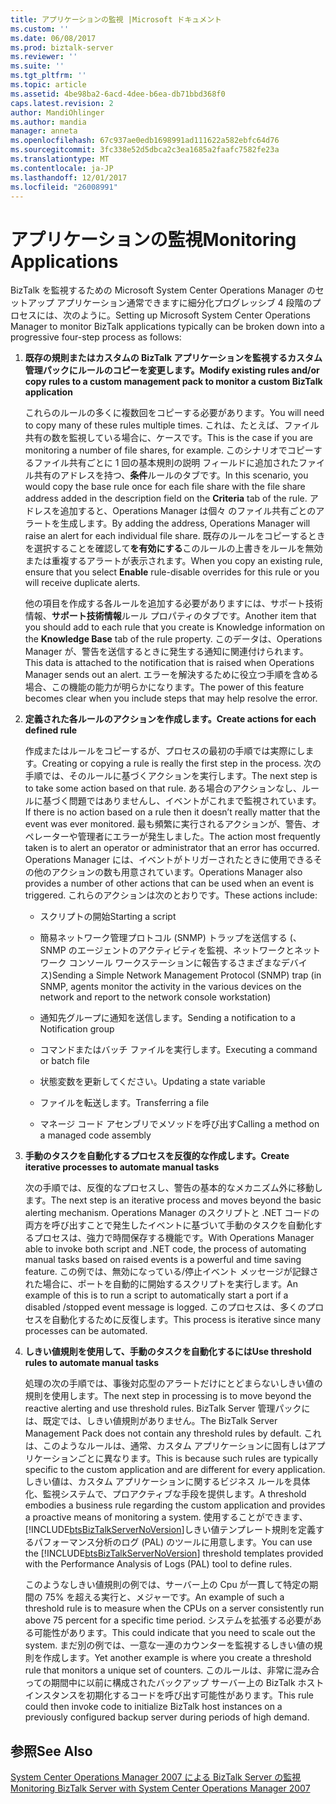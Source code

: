 ```yaml
---
title: アプリケーションの監視 |Microsoft ドキュメント
ms.custom: ''
ms.date: 06/08/2017
ms.prod: biztalk-server
ms.reviewer: ''
ms.suite: ''
ms.tgt_pltfrm: ''
ms.topic: article
ms.assetid: 4be98ba2-6acd-4dee-b6ea-db71bbd368f0
caps.latest.revision: 2
author: MandiOhlinger
ms.author: mandia
manager: anneta
ms.openlocfilehash: 67c937ae0edb1698991ad111622a582ebfc64d76
ms.sourcegitcommit: 3fc338e52d5dbca2c3ea1685a2faafc7582fe23a
ms.translationtype: MT
ms.contentlocale: ja-JP
ms.lasthandoff: 12/01/2017
ms.locfileid: "26008991"
---
```

# <a name="monitoring-applications"></a><span data-ttu-id="33a67-102">アプリケーションの監視</span><span class="sxs-lookup"><span data-stu-id="33a67-102">Monitoring Applications</span></span>
<span data-ttu-id="33a67-103">BizTalk を監視するための Microsoft System Center Operations Manager のセットアップ アプリケーション通常できますに細分化プログレッシブ 4 段階のプロセスには、次のように。</span><span class="sxs-lookup"><span data-stu-id="33a67-103">Setting up Microsoft System Center Operations Manager to monitor BizTalk applications typically can be broken down into a progressive four-step process as follows:</span></span>  
  
1.  <span data-ttu-id="33a67-104">**既存の規則またはカスタムの BizTalk アプリケーションを監視するカスタム管理パックにルールのコピーを変更します。**</span><span class="sxs-lookup"><span data-stu-id="33a67-104">**Modify existing rules and/or copy rules to a custom management pack to monitor a custom BizTalk application**</span></span>  
  
     <span data-ttu-id="33a67-105">これらのルールの多くに複数回をコピーする必要があります。</span><span class="sxs-lookup"><span data-stu-id="33a67-105">You will need to copy many of these rules multiple times.</span></span> <span data-ttu-id="33a67-106">これは、たとえば、ファイル共有の数を監視している場合に、ケースです。</span><span class="sxs-lookup"><span data-stu-id="33a67-106">This is the case if you are monitoring a number of file shares, for example.</span></span> <span data-ttu-id="33a67-107">このシナリオでコピーするファイル共有ごとに 1 回の基本規則の説明 フィールドに追加されたファイル共有のアドレスを持つ、**条件**ルールのタブです。</span><span class="sxs-lookup"><span data-stu-id="33a67-107">In this scenario, you would copy the base rule once for each file share with the file share address added in the description field on the **Criteria** tab of the rule.</span></span> <span data-ttu-id="33a67-108">アドレスを追加すると、Operations Manager は個々 のファイル共有ごとのアラートを生成します。</span><span class="sxs-lookup"><span data-stu-id="33a67-108">By adding the address, Operations Manager will raise an alert for each individual file share.</span></span> <span data-ttu-id="33a67-109">既存のルールをコピーするときを選択することを確認して**を有効にする**このルールの上書きをルールを無効または重複するアラートが表示されます。</span><span class="sxs-lookup"><span data-stu-id="33a67-109">When you copy an existing rule, ensure that you select **Enable** rule-disable overrides for this rule or you will receive duplicate alerts.</span></span>  
  
     <span data-ttu-id="33a67-110">他の項目を作成する各ルールを追加する必要がありますには、サポート技術情報、**サポート技術情報**ルール プロパティのタブです。</span><span class="sxs-lookup"><span data-stu-id="33a67-110">Another item that you should add to each rule that you create is Knowledge information on the **Knowledge Base** tab of the rule property.</span></span> <span data-ttu-id="33a67-111">このデータは、Operations Manager が、警告を送信するときに発生する通知に関連付けられます。</span><span class="sxs-lookup"><span data-stu-id="33a67-111">This data is attached to the notification that is raised when Operations Manager sends out an alert.</span></span> <span data-ttu-id="33a67-112">エラーを解決するために役立つ手順を含める場合、この機能の能力が明らかになります。</span><span class="sxs-lookup"><span data-stu-id="33a67-112">The power of this feature becomes clear when you include steps that may help resolve the error.</span></span>  
  
2.  <span data-ttu-id="33a67-113">**定義された各ルールのアクションを作成します。**</span><span class="sxs-lookup"><span data-stu-id="33a67-113">**Create actions for each defined rule**</span></span>  
  
     <span data-ttu-id="33a67-114">作成またはルールをコピーするが、プロセスの最初の手順では実際にします。</span><span class="sxs-lookup"><span data-stu-id="33a67-114">Creating or copying a rule is really the first step in the process.</span></span> <span data-ttu-id="33a67-115">次の手順では、そのルールに基づくアクションを実行します。</span><span class="sxs-lookup"><span data-stu-id="33a67-115">The next step is to take some action based on that rule.</span></span> <span data-ttu-id="33a67-116">ある場合のアクションなし、ルールに基づく問題ではありませんし、イベントがこれまで監視されています。</span><span class="sxs-lookup"><span data-stu-id="33a67-116">If there is no action based on a rule then it doesn’t really matter that the event was ever monitored.</span></span> <span data-ttu-id="33a67-117">最も頻繁に実行されるアクションが、警告、オペレーターや管理者にエラーが発生しました。</span><span class="sxs-lookup"><span data-stu-id="33a67-117">The action most frequently taken is to alert an operator or administrator that an error has occurred.</span></span> <span data-ttu-id="33a67-118">Operations Manager には、イベントがトリガーされたときに使用できるその他のアクションの数も用意されています。</span><span class="sxs-lookup"><span data-stu-id="33a67-118">Operations Manager also provides a number of other actions that can be used when an event is triggered.</span></span> <span data-ttu-id="33a67-119">これらのアクションは次のとおりです。</span><span class="sxs-lookup"><span data-stu-id="33a67-119">These actions include:</span></span>  
  
    -   <span data-ttu-id="33a67-120">スクリプトの開始</span><span class="sxs-lookup"><span data-stu-id="33a67-120">Starting a script</span></span>  
  
    -   <span data-ttu-id="33a67-121">簡易ネットワーク管理プロトコル (SNMP) トラップを送信する (、SNMP のエージェントのアクティビティを監視、ネットワークとネットワーク コンソール ワークステーションに報告するさまざまなデバイス)</span><span class="sxs-lookup"><span data-stu-id="33a67-121">Sending a Simple Network Management Protocol (SNMP) trap (in SNMP, agents monitor the activity in the various devices on the network and report to the network console workstation)</span></span>  
  
    -   <span data-ttu-id="33a67-122">通知先グループに通知を送信します。</span><span class="sxs-lookup"><span data-stu-id="33a67-122">Sending a notification to a Notification group</span></span>  
  
    -   <span data-ttu-id="33a67-123">コマンドまたはバッチ ファイルを実行します。</span><span class="sxs-lookup"><span data-stu-id="33a67-123">Executing a command or batch file</span></span>  
  
    -   <span data-ttu-id="33a67-124">状態変数を更新してください。</span><span class="sxs-lookup"><span data-stu-id="33a67-124">Updating a state variable</span></span>  
  
    -   <span data-ttu-id="33a67-125">ファイルを転送します。</span><span class="sxs-lookup"><span data-stu-id="33a67-125">Transferring a file</span></span>  
  
    -   <span data-ttu-id="33a67-126">マネージ コード アセンブリでメソッドを呼び出す</span><span class="sxs-lookup"><span data-stu-id="33a67-126">Calling a method on a managed code assembly</span></span>  
  
3.  <span data-ttu-id="33a67-127">**手動のタスクを自動化するプロセスを反復的な作成します。**</span><span class="sxs-lookup"><span data-stu-id="33a67-127">**Create iterative processes to automate manual tasks**</span></span>  
  
     <span data-ttu-id="33a67-128">次の手順では、反復的なプロセスし、警告の基本的なメカニズム外に移動します。</span><span class="sxs-lookup"><span data-stu-id="33a67-128">The next step is an iterative process and moves beyond the basic alerting mechanism.</span></span> <span data-ttu-id="33a67-129">Operations Manager のスクリプトと .NET コードの両方を呼び出すことで発生したイベントに基づいて手動のタスクを自動化するプロセスは、強力で時間保存する機能です。</span><span class="sxs-lookup"><span data-stu-id="33a67-129">With Operations Manager able to invoke both script and .NET code, the process of automating manual tasks based on raised events is a powerful and time saving feature.</span></span> <span data-ttu-id="33a67-130">この例では、無効になっている/停止イベント メッセージが記録された場合に、ポートを自動的に開始するスクリプトを実行します。</span><span class="sxs-lookup"><span data-stu-id="33a67-130">An example of this is to run a script to automatically start a port if a disabled /stopped event message is logged.</span></span> <span data-ttu-id="33a67-131">このプロセスは、多くのプロセスを自動化するために反復します。</span><span class="sxs-lookup"><span data-stu-id="33a67-131">This process is iterative since many processes can be automated.</span></span>  
  
4.  <span data-ttu-id="33a67-132">**しきい値規則を使用して、手動のタスクを自動化するには**</span><span class="sxs-lookup"><span data-stu-id="33a67-132">**Use threshold rules to automate manual tasks**</span></span>  
  
     <span data-ttu-id="33a67-133">処理の次の手順では、事後対応型のアラートだけにとどまらないしきい値の規則を使用します。</span><span class="sxs-lookup"><span data-stu-id="33a67-133">The next step in processing is to move beyond the reactive alerting and use threshold rules.</span></span> <span data-ttu-id="33a67-134">BizTalk Server 管理パックには、既定では、しきい値規則がありません。</span><span class="sxs-lookup"><span data-stu-id="33a67-134">The BizTalk Server Management Pack does not contain any threshold rules by default.</span></span> <span data-ttu-id="33a67-135">これは、このようなルールは、通常、カスタム アプリケーションに固有しはアプリケーションごとに異なります。</span><span class="sxs-lookup"><span data-stu-id="33a67-135">This is because such rules are typically specific to the custom application and are different for every application.</span></span> <span data-ttu-id="33a67-136">しきい値は、カスタム アプリケーションに関するビジネス ルールを具体化、監視システムで、プロアクティブな手段を提供します。</span><span class="sxs-lookup"><span data-stu-id="33a67-136">A threshold embodies a business rule regarding the custom application and provides a proactive means of monitoring a system.</span></span> <span data-ttu-id="33a67-137">使用することができます、[!INCLUDE[btsBizTalkServerNoVersion](../includes/btsbiztalkservernoversion-md.md)]しきい値テンプレート規則を定義するパフォーマンス分析のログ (PAL) のツールに用意します。</span><span class="sxs-lookup"><span data-stu-id="33a67-137">You can use the [!INCLUDE[btsBizTalkServerNoVersion](../includes/btsbiztalkservernoversion-md.md)] threshold templates provided with the Performance Analysis of Logs (PAL) tool to define rules.</span></span>  
  
     <span data-ttu-id="33a67-138">このようなしきい値規則の例では、サーバー上の Cpu が一貫して特定の期間の 75% を超える実行と、メジャーです。</span><span class="sxs-lookup"><span data-stu-id="33a67-138">An example of such a threshold rule is to measure when the CPUs on a server consistently run above 75 percent for a specific time period.</span></span> <span data-ttu-id="33a67-139">システムを拡張する必要がある可能性があります。</span><span class="sxs-lookup"><span data-stu-id="33a67-139">This could indicate that you need to scale out the system.</span></span> <span data-ttu-id="33a67-140">まだ別の例では、一意な一連のカウンターを監視するしきい値の規則を作成します。</span><span class="sxs-lookup"><span data-stu-id="33a67-140">Yet another example is where you create a threshold rule that monitors a unique set of counters.</span></span> <span data-ttu-id="33a67-141">このルールは、非常に混み合っての期間中に以前に構成されたバックアップ サーバー上の BizTalk ホスト インスタンスを初期化するコードを呼び出す可能性があります。</span><span class="sxs-lookup"><span data-stu-id="33a67-141">This rule could then invoke code to initialize BizTalk host instances on a previously configured backup server during periods of high demand.</span></span>  
  
## <a name="see-also"></a><span data-ttu-id="33a67-142">参照</span><span class="sxs-lookup"><span data-stu-id="33a67-142">See Also</span></span>  
 [<span data-ttu-id="33a67-143">System Center Operations Manager 2007 による BizTalk Server の監視</span><span class="sxs-lookup"><span data-stu-id="33a67-143">Monitoring BizTalk Server with System Center Operations Manager 2007</span></span>](../technical-guides/monitoring-biztalk-server-with-system-center-operations-manager-2007.md)